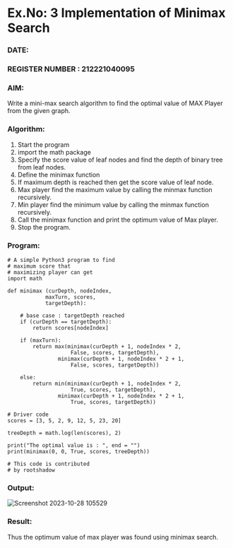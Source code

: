 # Ex.No: 3  Implementation of Minimax Search
### DATE:                                                                            
### REGISTER NUMBER : 212221040095
### AIM: 
Write a mini-max search algorithm to find the optimal value of MAX Player from the given graph.
### Algorithm:
1. Start the program
2. import the math package
3. Specify the score value of leaf nodes and find the depth of binary tree from leaf nodes.
4. Define the minimax function
5. If maximum depth is reached then get the score value of leaf node.
6. Max player find the maximum value by calling the minmax function recursively.
7. Min player find the minimum value by calling the minmax function recursively.
8. Call the minimax function  and print the optimum value of Max player.
9. Stop the program. 

### Program:
```
# A simple Python3 program to find
# maximum score that
# maximizing player can get
import math

def minimax (curDepth, nodeIndex,
			maxTurn, scores,
			targetDepth):

	# base case : targetDepth reached
	if (curDepth == targetDepth):
		return scores[nodeIndex]
	
	if (maxTurn):
		return max(minimax(curDepth + 1, nodeIndex * 2,
					False, scores, targetDepth),
				minimax(curDepth + 1, nodeIndex * 2 + 1,
					False, scores, targetDepth))
	
	else:
		return min(minimax(curDepth + 1, nodeIndex * 2,
					True, scores, targetDepth),
				minimax(curDepth + 1, nodeIndex * 2 + 1,
					True, scores, targetDepth))
	
# Driver code
scores = [3, 5, 2, 9, 12, 5, 23, 20]

treeDepth = math.log(len(scores), 2)

print("The optimal value is : ", end = "")
print(minimax(0, 0, True, scores, treeDepth))

# This code is contributed
# by rootshadow
```

### Output:

![Screenshot 2023-10-28 105529](https://github.com/MaheshS03/AI_Lab_2023-24/assets/128498431/59b7555c-53d7-4012-8026-96b4c614d633)

### Result:
Thus the optimum value of max player was found using minimax search.
